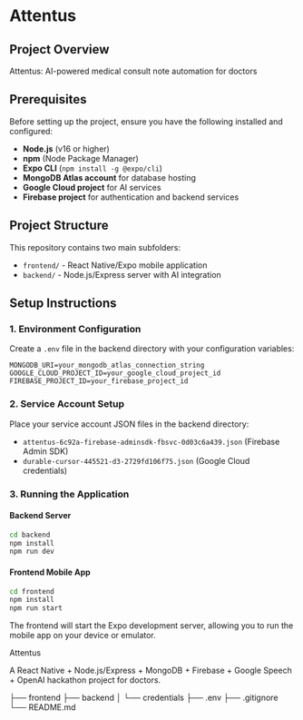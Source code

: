 # Attentus

## Project Overview

Attentus: AI-powered medical consult note automation for doctors

## Prerequisites

Before setting up the project, ensure you have the following installed and configured:

- **Node.js** (v16 or higher)
- **npm** (Node Package Manager)
- **Expo CLI** (`npm install -g @expo/cli`)
- **MongoDB Atlas account** for database hosting
- **Google Cloud project** for AI services
- **Firebase project** for authentication and backend services

## Project Structure

This repository contains two main subfolders:
- `frontend/` - React Native/Expo mobile application
- `backend/` - Node.js/Express server with AI integration

## Setup Instructions

### 1. Environment Configuration

Create a `.env` file in the backend directory with your configuration variables:
```
MONGODB_URI=your_mongodb_atlas_connection_string
GOOGLE_CLOUD_PROJECT_ID=your_google_cloud_project_id
FIREBASE_PROJECT_ID=your_firebase_project_id
```

### 2. Service Account Setup

Place your service account JSON files in the backend directory:
- `attentus-6c92a-firebase-adminsdk-fbsvc-0d03c6a439.json` (Firebase Admin SDK)
- `durable-cursor-445521-d3-2729fd106f75.json` (Google Cloud credentials)

### 3. Running the Application

#### Backend Server
```bash
cd backend
npm install
npm run dev
```

#### Frontend Mobile App
```bash
cd frontend
npm install
npm run start
```

The frontend will start the Expo development server, allowing you to run the mobile app on your device or emulator.

Attentus

A React Native + Node.js/Express + MongoDB + Firebase + Google Speech + OpenAI hackathon project for doctors.

├── frontend
├── backend
│   └── credentials
├── .env
├── .gitignore
└── README.md
